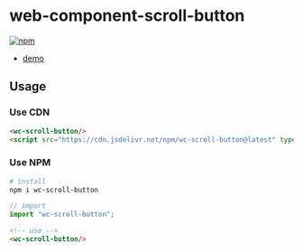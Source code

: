 # web-component-scroll-button

[![npm](https://img.shields.io/npm/v/wc-scroll-button)](https://www.npmjs.com/package/wc-scroll-button)

- [demo](http://liupj.top/wc-scroll-button)

## Usage

### Use CDN

```html
<wc-scroll-button/>
<script src="https://cdn.jsdelivr.net/npm/wc-scroll-button@latest" type="module"></script>
```

### Use NPM

```bash
# install
npm i wc-scroll-button
```
```js
// import
import "wc-scroll-button";
```
```html
<!-- use -->
<wc-scroll-button/>
```
